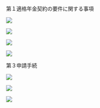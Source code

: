 第１適格年金契約の要件に関する事項

![](https://www.nta.go.jp/tmp/0f1f4eeb-6624-4c57-b65e-29a8cfc04184/images/d41eb6bfac3633b934ff0557b548c37b286105ac57a5eb38e65e5f8527eafdca.jpg)

![](https://www.nta.go.jp/tmp/0f1f4eeb-6624-4c57-b65e-29a8cfc04184/images/3d88bdee6f187e31516f619bbd12067c6ed160a53fc04f72a5afb6bc29e5cb75.jpg)

![](https://www.nta.go.jp/tmp/0f1f4eeb-6624-4c57-b65e-29a8cfc04184/images/aea7c919dbb871b844b9f79cf06f3dd27b72c3dbebe473004e0f2812dcd0ff9c.jpg)

![](https://www.nta.go.jp/tmp/0f1f4eeb-6624-4c57-b65e-29a8cfc04184/images/47c93f0208f076ffe0129a91cf5b9c84a1fcc250831690ecd89b20485f3254f8.jpg)

第３申請手続

![](https://www.nta.go.jp/tmp/0f1f4eeb-6624-4c57-b65e-29a8cfc04184/images/e4eedee096290ac72700faec0884d063a2337e4738d47da54be32131b8aa0277.jpg)

![](https://www.nta.go.jp/tmp/0f1f4eeb-6624-4c57-b65e-29a8cfc04184/images/a42a0f2842bd5f9a33bccf79c184d8f30ebef533c62f3bdf0c68692fa75f1854.jpg)

![](https://www.nta.go.jp/tmp/0f1f4eeb-6624-4c57-b65e-29a8cfc04184/images/521a2a915cce2d69e0f6fec5aecfd70cbf40e94d8eb34c239f3d208605022122.jpg)